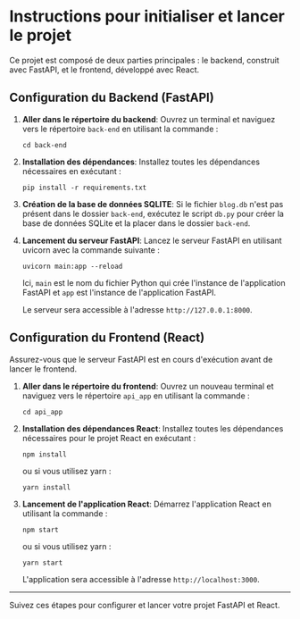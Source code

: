 
# Instructions pour initialiser et lancer le projet

Ce projet est composé de deux parties principales : le backend, construit avec FastAPI, et le frontend, développé avec React.

## Configuration du Backend (FastAPI)

1. **Aller dans le répertoire du backend**:
   Ouvrez un terminal et naviguez vers le répertoire `back-end` en utilisant la commande :
   ```
   cd back-end
   ```

2. **Installation des dépendances**:
   Installez toutes les dépendances nécessaires en exécutant :
   ```
   pip install -r requirements.txt
   ```

3. **Création de la base de données SQLITE**:
   Si le fichier `blog.db` n'est pas présent dans le dossier `back-end`, exécutez le script `db.py` pour créer la base de données SQLite et la placer dans le dossier `back-end`.

4. **Lancement du serveur FastAPI**:
   Lancez le serveur FastAPI en utilisant uvicorn avec la commande suivante :
   ```
   uvicorn main:app --reload
   ```
   Ici, `main` est le nom du fichier Python qui crée l'instance de l'application FastAPI et `app` est l'instance de l'application FastAPI.

   Le serveur sera accessible à l'adresse `http://127.0.0.1:8000`.

## Configuration du Frontend (React)

Assurez-vous que le serveur FastAPI est en cours d'exécution avant de lancer le frontend.

1. **Aller dans le répertoire du frontend**:
   Ouvrez un nouveau terminal et naviguez vers le répertoire `api_app` en utilisant la commande :
   ```
   cd api_app
   ```

2. **Installation des dépendances React**:
   Installez toutes les dépendances nécessaires pour le projet React en exécutant :
   ```
   npm install
   ```
   ou si vous utilisez yarn :
   ```
   yarn install
   ```

3. **Lancement de l'application React**:
   Démarrez l'application React en utilisant la commande :
   ```
   npm start
   ```
   ou si vous utilisez yarn :
   ```
   yarn start
   ```

   L'application sera accessible à l'adresse `http://localhost:3000`.

---

Suivez ces étapes pour configurer et lancer votre projet FastAPI et React.
